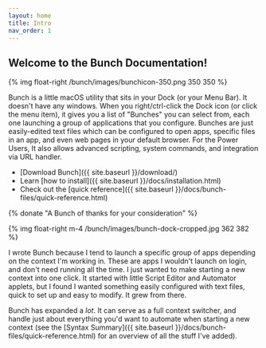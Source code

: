 ```yaml
---
layout: home
title: Intro
nav_order: 1
---
```

## Welcome to the Bunch Documentation!

{% img float-right /bunch/images/bunchicon-350.png 350 350 %}

Bunch is a little macOS utility that sits in your Dock (or your Menu Bar). It doesn't have any windows. When you right/ctrl-click the Dock icon (or click the menu item), it gives you a list of "Bunches" you can select from, each one launching a group of applications that you configure. Bunches are just easily-edited text files which can be configured to open apps, specific files in an app, and even web pages in your default browser. For the Power Users, It also allows advanced scripting, system commands, and integration via URL handler.

- [Download Bunch]({{ site.baseurl }}/download/)
- Learn [how to install]({{ site.baseurl }}/docs/installation.html)
- Check out the [quick reference]({{ site.baseurl }}/docs/bunch-files/quick-reference.html)

{% donate "A Bunch of thanks for your consideration" %}

{% img float-right m-4 /bunch/images/bunch-dock-cropped.jpg 362 382 %}

I wrote Bunch because I tend to launch a specific group of apps depending on the context I'm working in. These are apps I wouldn't launch on login, and don't need running all the time. I just wanted to make starting a new context into one click. It started with little Script Editor and Automator applets, but I found I wanted something easily configured with text files, quick to set up and easy to modify. It grew from there.

Bunch has expanded a _lot_. It can serve as a full context switcher, and handle just about everything you'd want to automate when starting a new context (see the [Syntax Summary]({{ site.baseurl }}/docs/bunch-files/quick-reference.html) for an overview of all the stuff I've added).

